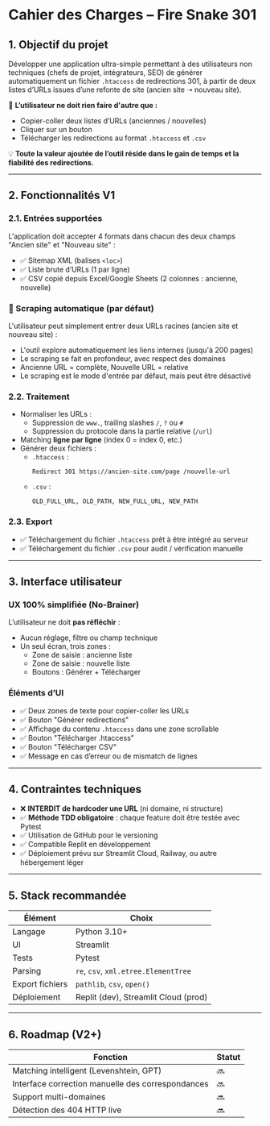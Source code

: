 # Cahier des Charges – Fire Snake 301

## 1. Objectif du projet

Développer une application ultra-simple permettant à des utilisateurs non techniques (chefs de projet, intégrateurs, SEO) de générer automatiquement un fichier `.htaccess` de redirections 301, à partir de deux listes d’URLs issues d’une refonte de site (ancien site ➝ nouveau site).

🎯 **L’utilisateur ne doit rien faire d'autre que :**
- Copier-coller deux listes d’URLs (anciennes / nouvelles)
- Cliquer sur un bouton
- Télécharger les redirections au format `.htaccess` et `.csv`

💡 **Toute la valeur ajoutée de l’outil réside dans le gain de temps et la fiabilité des redirections.**

---

## 2. Fonctionnalités V1

### 2.1. Entrées supportées

L'application doit accepter 4 formats dans chacun des deux champs "Ancien site" et "Nouveau site" :
- ✅ Sitemap XML (balises `<loc>`)
- ✅ Liste brute d’URLs (1 par ligne)
- ✅ CSV copié depuis Excel/Google Sheets (2 colonnes : ancienne, nouvelle)

### 🔄 Scraping automatique (par défaut)
L'utilisateur peut simplement entrer deux URLs racines (ancien site et nouveau site) :
- L'outil explore automatiquement les liens internes (jusqu'à 200 pages)
- Le scraping se fait en profondeur, avec respect des domaines
- Ancienne URL = complète, Nouvelle URL = relative
- Le scraping est le mode d'entrée par défaut, mais peut être désactivé

### 2.2. Traitement

- Normaliser les URLs :
  - Suppression de `www.`, trailing slashes `/`, `?` ou `#`
  - Suppression du protocole dans la partie relative (`/url`)
- Matching **ligne par ligne** (index 0 = index 0, etc.)
- Générer deux fichiers :
  - `.htaccess` :
    ```
    Redirect 301 https://ancien-site.com/page /nouvelle-url
    ```
  - `.csv` :
    ```
    OLD_FULL_URL, OLD_PATH, NEW_FULL_URL, NEW_PATH
    ```

### 2.3. Export

- ✅ Téléchargement du fichier `.htaccess` prêt à être intégré au serveur
- ✅ Téléchargement du fichier `.csv` pour audit / vérification manuelle

---

## 3. Interface utilisateur

### UX 100% simplifiée (No-Brainer)

L’utilisateur ne doit **pas réfléchir** :
- Aucun réglage, filtre ou champ technique
- Un seul écran, trois zones :
  - Zone de saisie : ancienne liste
  - Zone de saisie : nouvelle liste
  - Boutons : Générer + Télécharger

### Éléments d’UI
- ✅ Deux zones de texte pour copier-coller les URLs
- ✅ Bouton "Générer redirections"
- ✅ Affichage du contenu `.htaccess` dans une zone scrollable
- ✅ Bouton "Télécharger .htaccess"
- ✅ Bouton "Télécharger CSV"
- ✅ Message en cas d’erreur ou de mismatch de lignes

---

## 4. Contraintes techniques

- ❌ **INTERDIT de hardcoder une URL** (ni domaine, ni structure)
- ✅ **Méthode TDD obligatoire** : chaque feature doit être testée avec Pytest
- ✅ Utilisation de GitHub pour le versioning
- ✅ Compatible Replit en développement
- ✅ Déploiement prévu sur Streamlit Cloud, Railway, ou autre hébergement léger

---

## 5. Stack recommandée

| Élément | Choix |
|--------|-------|
| Langage | Python 3.10+ |
| UI | Streamlit |
| Tests | Pytest |
| Parsing | `re`, `csv`, `xml.etree.ElementTree` |
| Export fichiers | `pathlib`, `csv`, `open()` |
| Déploiement | Replit (dev), Streamlit Cloud (prod)

---

## 6. Roadmap (V2+)

| Fonction | Statut |
|----------|--------|
| Matching intelligent (Levenshtein, GPT) | 🔜 |
| Interface correction manuelle des correspondances | 🔜 |
| Support multi-domaines | 🔜 |
| Détection des 404 HTTP live | 🔜 |
